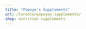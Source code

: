 ```yaml
---
title: "Popeye's Supplements"
url: /toronto/popeyes-supplements/
shop: nutrition supplements
---
```

